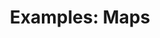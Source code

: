 ---
title: "Examples: Maps"
categories:
  - Example
tags:
  - charts
  - examples
sidebar:
  nav: "docs"
---